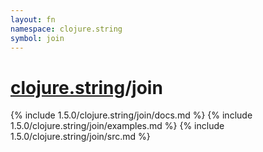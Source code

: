 ```yaml
---
layout: fn
namespace: clojure.string
symbol: join
---
```


# [clojure.string](../)/join

{% include 1.5.0/clojure.string/join/docs.md %}
{% include 1.5.0/clojure.string/join/examples.md %}
{% include 1.5.0/clojure.string/join/src.md %}

